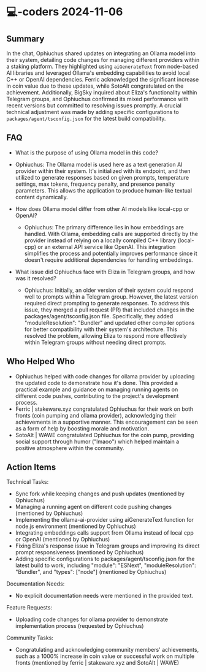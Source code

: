 # 💻-coders 2024-11-06

## Summary

In the chat, Ophiuchus shared updates on integrating an Ollama model into their system, detailing code changes for managing different providers within a staking platform. They highlighted using `aiGenerateText` from node-based AI libraries and leveraged Ollama's embedding capabilities to avoid local C++ or OpenAI dependencies. Ferric acknowledged the significant increase in coin value due to these updates, while SotoAlt congratulated on the achievement. Additionally, BigSky inquired about Eliza's functionality within Telegram groups, and Ophiuchus confirmed its mixed performance with recent versions but committed to resolving issues promptly. A crucial technical adjustment was made by adding specific configurations to `packages/agent/tsconfig.json` for the latest build compatibility.

## FAQ

- What is the purpose of using Ollama model in this code?
- Ophiuchus: The Ollama model is used here as a text generation AI provider within their system. It's initialized with its endpoint, and then utilized to generate responses based on given prompts, temperature settings, max tokens, frequency penalty, and presence penalty parameters. This allows the application to produce human-like textual content dynamically.

- How does Ollama model differ from other AI models like local-cpp or OpenAI?

    - Ophiuchus: The primary difference lies in how embeddings are handled. With Ollama, embedding calls are supported directly by the provider instead of relying on a locally compiled C++ library (local-cpp) or an external API service like OpenAI. This integration simplifies the process and potentially improves performance since it doesn't require additional dependencies for handling embeddings.

- What issue did Ophiuchus face with Eliza in Telegram groups, and how was it resolved?
    - Ophiuchus: Initially, an older version of their system could respond well to prompts within a Telegram group. However, the latest version required direct prompting to generate responses. To address this issue, they merged a pull request (PR) that included changes in the packages/agent/tsconfig.json file. Specifically, they added "moduleResolution": "Bundler" and updated other compiler options for better compatibility with their system's architecture. This resolved the problem, allowing Eliza to respond more effectively within Telegram groups without needing direct prompts.

## Who Helped Who

- Ophiuchus helped with code changes for ollama provider by uploading the updated code to demonstrate how it's done. This provided a practical example and guidance on managing running agents on different code pushes, contributing to the project's development process.
- Ferric | stakeware.xyz congratulated Ophiuchus for their work on both fronts (coin pumping and ollama provider), acknowledging their achievements in a supportive manner. This encouragement can be seen as a form of help by boosting morale and motivation.
- SotoAlt | WAWE congratulated Ophiuchus for the coin pump, providing social support through humor ("lmaoo") which helped maintain a positive atmosphere within the community.

## Action Items

Technical Tasks:

- Sync fork while keeping changes and push updates (mentioned by Ophiuchus)
- Managing a running agent on different code pushing changes (mentioned by Ophiuchus)
- Implementing the ollama-ai-provider using aiGenerateText function for node.js environment (mentioned by Ophiuchus)
- Integrating embeddings calls support from Ollama instead of local cpp or OpenAI (mentioned by Ophiuchus)
- Fixing Eliza's response issue in Telegram groups and improving its direct prompt responsiveness (mentioned by Ophiuchus)
- Adding specific configurations to packages/agent/tsconfig.json for the latest build to work, including "module": "ESNext", "moduleResolution": "Bundler", and "types": ["node"] (mentioned by Ophiuchus)

Documentation Needs:

- No explicit documentation needs were mentioned in the provided text.

Feature Requests:

- Uploading code changes for ollama provider to demonstrate implementation process (requested by Ophiuchus)

Community Tasks:

- Congratulating and acknowledging community members' achievements, such as a 1000% increase in coin value or successful work on multiple fronts (mentioned by ferric | stakeware.xyz and SotoAlt | WAWE)

